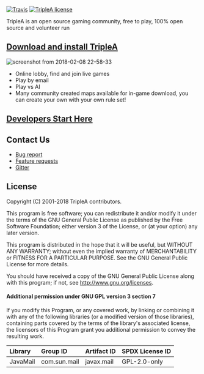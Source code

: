[![Travis](https://img.shields.io/travis/triplea-game/triplea.svg?style=flat-square)](https://travis-ci.org/triplea-game/triplea)
[![TripleA license](https://img.shields.io/github/license/triplea-game/triplea.svg?style=flat-square)](https://github.com/triplea-game/triplea/blob/master/LICENSE)

TripleA is an open source gaming community, free to play, 100% open source and volunteer run

## [Download and install TripleA](http://triplea-game.org/download/)

![screenshot from 2018-02-08 22-58-33](https://user-images.githubusercontent.com/12397753/36015523-a4e28a24-0d23-11e8-84c0-c4bd0ee19ce0.png)

- Online lobby, find and join live games
- Play by email
- Play vs AI
- Many community created maps available for in-game download, you can create your own with your own rule set!

## [Developers Start Here](https://github.com/triplea-game/triplea/tree/master/docs/dev)

## Contact Us
- [Bug report](https://github.com/triplea-game/triplea/issues/new)
- [Feature requests](https://forums.triplea-game.org/category/42/feature-requests-and-ideas)
- [Gitter](https://gitter.im/triplea-game/social)


## License

Copyright (C) 2001-2018 TripleA contributors.

This program is free software; you can redistribute it and/or modify it under the terms of the GNU General Public License as published by the Free Software Foundation; either version 3 of the License, or (at your option) any later version.

This program is distributed in the hope that it will be useful, but WITHOUT ANY WARRANTY; without even the implied warranty of MERCHANTABILITY or FITNESS FOR A PARTICULAR PURPOSE. See the GNU General Public License for more details.

You should have received a copy of the GNU General Public License along with this program; if not, see http://www.gnu.org/licenses.

#### Additional permission under GNU GPL version 3 section 7

If you modify this Program, or any covered work, by linking or combining it with any of the following libraries (or a modified version of those libraries), containing parts covered by the terms of the library's associated license, the licensors of this Program grant you additional permission to convey the resulting work.

Library | Group ID | Artifact ID | SPDX License ID
:-- | :-- | :-- | :--
JavaMail | com.sun.mail | javax.mail | GPL-2.0-only

